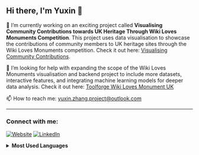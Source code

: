 ## Hi there, I'm Yuxin 👋

🔭 I’m currently working on an exciting project called **Visualising Community Contributions towards UK Heritage Through Wiki Loves Monuments Competition**. This project uses data visualisation to showcase the contributions of community members to UK heritage sites through the Wiki Loves Monuments competition. Check it out here: [Visualising Community Contributions](https://wiki-loves-monument-uk-visualisation.vercel.app/).

🤔 I’m looking for help with expanding the scope of the Wiki Loves Monuments visualisation and backend project to include more datasets, interactive features, and integrating machine learning models for deeper data analysis. Check it out here: [Toolforge Wiki Loves Monument UK](https://toolhub.wikimedia.org/tools/toolforge-wiki-loves-monument-uk)

📫 How to reach me: [yuxin.zhang.project@outlook.com](mailto:yuxin.zhang.project@outlook.com)

---

### Connect with me:
[![Website](https://img.shields.io/badge/Website-000000?style=for-the-badge&logo=About.me&logoColor=white)](https://yuxinzhang214.github.io/)
[![LinkedIn](https://img.shields.io/badge/LinkedIn-0077B5?style=for-the-badge&logo=linkedin&logoColor=white)](https://linkedin.com/in/yuxinzhang214)

<details>
  <summary><b>Most Used Languages</b></summary>
  <p>
    <a href="https://yuxinzhang214.github.io/">
      <img src="https://github-readme-stats.vercel.app/api/top-langs/?username=YuxinZhang214&layout=compact&theme=default" alt="Top Langs" />
    </a>
  </p>
</details>
